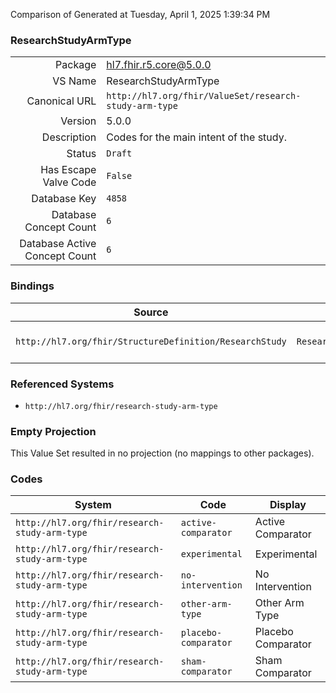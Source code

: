 Comparison of 
Generated at Tuesday, April 1, 2025 1:39:34 PM

### ResearchStudyArmType

|      |     |
| ---: | --- |
| Package | hl7.fhir.r5.core@5.0.0 |
| VS Name | ResearchStudyArmType |
| Canonical URL | `http://hl7.org/fhir/ValueSet/research-study-arm-type` |
| Version | 5.0.0 |
| Description | Codes for the main intent of the study. |
| Status | `Draft` |
| Has Escape Valve Code | `False` |
| Database Key | `4858` |
| Database Concept Count | `6` |
| Database Active Concept Count | `6` |
### Bindings

| Source | Element | Binding | Strength | Element Short |
| ------ | ------- | ------- | -------- | ------------- |
| `http://hl7.org/fhir/StructureDefinition/ResearchStudy` | `ResearchStudy.comparisonGroup.type` | `http://hl7.org/fhir/ValueSet/research-study-arm-type` | `Extensible` | Categorization of study comparisonGroup |

### Referenced Systems

* `http://hl7.org/fhir/research-study-arm-type`
### Empty Projection

This Value Set resulted in no projection (no mappings to other packages).

### Codes

| System | Code | Display |
| ------ | ---- | ------- |
| `http://hl7.org/fhir/research-study-arm-type` | `active-comparator` | Active Comparator |
| `http://hl7.org/fhir/research-study-arm-type` | `experimental` | Experimental |
| `http://hl7.org/fhir/research-study-arm-type` | `no-intervention` | No Intervention |
| `http://hl7.org/fhir/research-study-arm-type` | `other-arm-type` | Other Arm Type |
| `http://hl7.org/fhir/research-study-arm-type` | `placebo-comparator` | Placebo Comparator |
| `http://hl7.org/fhir/research-study-arm-type` | `sham-comparator` | Sham Comparator |
